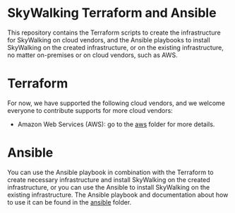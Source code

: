 # SkyWalking Terraform and Ansible

This repository contains the Terraform scripts to create the infrastructure for SkyWalking on cloud vendors,
and the Ansible playbooks to install SkyWalking on the created infrastructure, or on the existing infrastructure,
no matter on-premises or on cloud vendors, such as AWS.

# Terraform

For now, we have supported the following cloud vendors, and we welcome everyone to contribute supports for
more cloud vendors:

- Amazon Web Services (AWS): go to the [aws](aws) folder for more details.

# Ansible

You can use the Ansible playbook in combination with the Terraform to create necessary infrastructure and install
SkyWalking on the created infrastructure, or you can use the Ansible to install SkyWalking on the existing infrastructure.
The Ansible playbook and documentation about how to use it can be found in the [ansible](ansible) folder.

